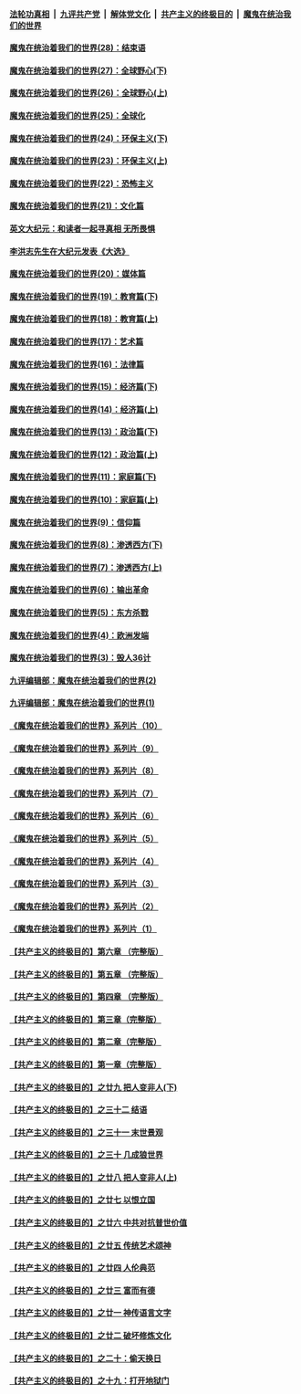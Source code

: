 

####  [法轮功真相](../../../../basic/blob/master/README.md?t=04090801) &nbsp;|&nbsp; [九评共产党](../../../../9ping.md/blob/master/README.md?t=04090801) &nbsp;|&nbsp; [解体党文化](../../../../jtdwh.md/blob/master/README.md?t=04090801)  &nbsp;|&nbsp; [共产主义的终极目的](../../../../gczydzjmd.md/blob/master/README.md?t=04090801) &nbsp;|&nbsp; [魔鬼在统治我们的世界](../../../../mgztzwmdsj.md/blob/master/README.md?t=04090801) 

#### [魔鬼在统治着我们的世界(28)：结束语](../pages/nsc422/n10936246.md?t=04090801) 

#### [魔鬼在统治着我们的世界(27)：全球野心(下)](../pages/nsc422/n10928319.md?t=04090801) 

#### [魔鬼在统治着我们的世界(26)：全球野心(上)](../pages/nsc422/n10900318.md?t=04090801) 

#### [魔鬼在统治着我们的世界(25)：全球化](../pages/nsc422/n10788205.md?t=04090801) 

#### [魔鬼在统治着我们的世界(24)：环保主义(下)](../pages/nsc422/n10695307.md?t=04090801) 

#### [魔鬼在统治着我们的世界(23)：环保主义(上)](../pages/nsc422/n10688613.md?t=04090801) 

#### [魔鬼在统治着我们的世界(22)：恐怖主义](../pages/nsc422/n10614727.md?t=04090801) 

#### [魔鬼在统治着我们的世界(21)：文化篇](../pages/nsc422/n10597706.md?t=04090801) 

#### [英文大纪元：和读者一起寻真相 无所畏惧](../pages/nsc422/n12542027.md?t=04090801) 

#### [李洪志先生在大纪元发表《大选》](../pages/nsc422/n12534746.md?t=04090801) 

#### [魔鬼在统治着我们的世界(20)：媒体篇](../pages/nsc422/n10586579.md?t=04090801) 

#### [魔鬼在统治着我们的世界(19)：教育篇(下)](../pages/nsc422/n10564808.md?t=04090801) 

#### [魔鬼在统治着我们的世界(18)：教育篇(上)](../pages/nsc422/n10526970.md?t=04090801) 

#### [魔鬼在统治着我们的世界(17)：艺术篇](../pages/nsc422/n10499093.md?t=04090801) 

#### [魔鬼在统治着我们的世界(16)：法律篇](../pages/nsc422/n10485969.md?t=04090801) 

#### [魔鬼在统治着我们的世界(15)：经济篇(下)](../pages/nsc422/n10469975.md?t=04090801) 

#### [魔鬼在统治着我们的世界(14)：经济篇(上)](../pages/nsc422/n10457370.md?t=04090801) 

#### [魔鬼在统治着我们的世界(13)：政治篇(下)](../pages/nsc422/n10448270.md?t=04090801) 

#### [魔鬼在统治着我们的世界(12)：政治篇(上)](../pages/nsc422/n10444576.md?t=04090801) 

#### [魔鬼在统治着我们的世界(11)：家庭篇(下)](../pages/nsc422/n10440961.md?t=04090801) 

#### [魔鬼在统治着我们的世界(10)：家庭篇(上)](../pages/nsc422/n10435448.md?t=04090801) 

#### [魔鬼在统治着我们的世界(9)：信仰篇](../pages/nsc422/n10432159.md?t=04090801) 

#### [魔鬼在统治着我们的世界(8)：渗透西方(下)](../pages/nsc422/n10429603.md?t=04090801) 

#### [魔鬼在统治着我们的世界(7)：渗透西方(上)](../pages/nsc422/n10426013.md?t=04090801) 

#### [魔鬼在统治着我们的世界(6)：输出革命](../pages/nsc422/n10421536.md?t=04090801) 

#### [魔鬼在统治着我们的世界(5)：东方杀戮](../pages/nsc422/n10417707.md?t=04090801) 

#### [魔鬼在统治着我们的世界(4)：欧洲发端](../pages/nsc422/n10414890.md?t=04090801) 

#### [魔鬼在统治着我们的世界(3)：毁人36计](../pages/nsc422/n10411583.md?t=04090801) 

#### [九评编辑部：魔鬼在统治着我们的世界(2)](../pages/nsc422/n10410036.md?t=04090801) 

#### [九评编辑部：魔鬼在统治着我们的世界(1)](../pages/nsc422/n10406825.md?t=04090801) 

#### [《魔鬼在统治着我们的世界》系列片（10）](../pages/nsc422/n12292670.md?t=04090801) 

#### [《魔鬼在统治着我们的世界》系列片（9）](../pages/nsc422/n12290859.md?t=04090801) 

#### [《魔鬼在统治着我们的世界》系列片（8）](../pages/nsc422/n12287445.md?t=04090801) 

#### [《魔鬼在统治着我们的世界》系列片（7）](../pages/nsc422/n12283425.md?t=04090801) 

#### [《魔鬼在统治着我们的世界》系列片（6）](../pages/nsc422/n12282314.md?t=04090801) 

#### [《魔鬼在统治着我们的世界》系列片（5）](../pages/nsc422/n12281419.md?t=04090801) 

#### [《魔鬼在统治着我们的世界》系列片（4）](../pages/nsc422/n12274024.md?t=04090801) 

#### [《魔鬼在统治着我们的世界》系列片（3）](../pages/nsc422/n12271322.md?t=04090801) 

#### [《魔鬼在统治着我们的世界》系列片（2）](../pages/nsc422/n12269049.md?t=04090801) 

#### [《魔鬼在统治着我们的世界》系列片（1）](../pages/nsc422/n12267575.md?t=04090801) 

#### [【共产主义的终极目的】第六章 （完整版）](../pages/nsc422/n11428913.md?t=04090801) 

#### [【共产主义的终极目的】第五章 （完整版）](../pages/nsc422/n11428912.md?t=04090801) 

#### [【共产主义的终极目的】第四章 （完整版）](../pages/nsc422/n11428907.md?t=04090801) 

#### [【共产主义的终极目的】第三章（完整版）](../pages/nsc422/n11428848.md?t=04090801) 

#### [【共产主义的终极目的】第二章（完整版）](../pages/nsc422/n11428831.md?t=04090801) 

#### [【共产主义的终极目的】第一章（完整版）](../pages/nsc422/n11417651.md?t=04090801) 

#### [【共产主义的终极目的】之廿九 把人变非人(下)](../pages/nsc422/n11344140.md?t=04090801) 

#### [【共产主义的终极目的】之三十二 结语](../pages/nsc422/n11360535.md?t=04090801) 

#### [【共产主义的终极目的】之三十一 末世景观](../pages/nsc422/n11351129.md?t=04090801) 

#### [【共产主义的终极目的】之三十 几成狼世界](../pages/nsc422/n11348280.md?t=04090801) 

#### [【共产主义的终极目的】之廿八 把人变非人(上)](../pages/nsc422/n11340492.md?t=04090801) 

#### [【共产主义的终极目的】之廿七 以恨立国](../pages/nsc422/n11336944.md?t=04090801) 

#### [【共产主义的终极目的】之廿六 中共对抗普世价值](../pages/nsc422/n11324785.md?t=04090801) 

#### [【共产主义的终极目的】之廿五 传统艺术颂神](../pages/nsc422/n11296396.md?t=04090801) 

#### [【共产主义的终极目的】之廿四 人伦典范](../pages/nsc422/n11296397.md?t=04090801) 

#### [【共产主义的终极目的】之廿三 富而有德](../pages/nsc422/n11283598.md?t=04090801) 

#### [【共产主义的终极目的】之廿一 神传语言文字](../pages/nsc422/n11263265.md?t=04090801) 

#### [【共产主义的终极目的】之廿二 破坏修炼文化](../pages/nsc422/n11245728.md?t=04090801) 

#### [【共产主义的终极目的】之二十：偷天换日](../pages/nsc422/n11238846.md?t=04090801) 

#### [【共产主义的终极目的】之十九：打开地狱门](../pages/nsc422/n11206376.md?t=04090801) 

